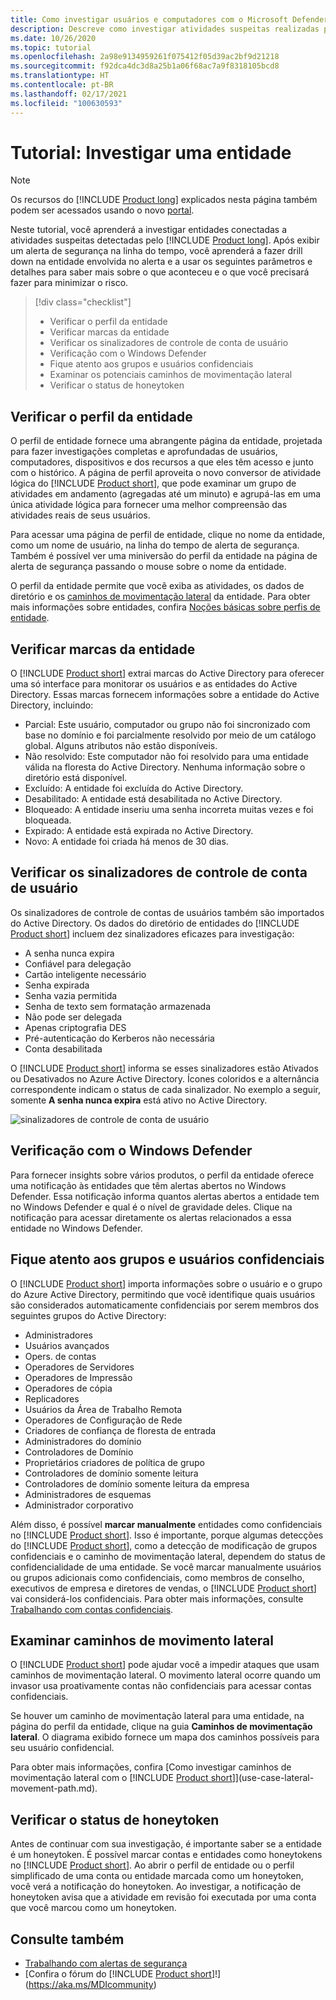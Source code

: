 ```yaml
---
title: Como investigar usuários e computadores com o Microsoft Defender para Identidade
description: Descreve como investigar atividades suspeitas realizadas por usuários, entidades, computadores ou dispositivos que usam o Microsoft Defender para Identidade
ms.date: 10/26/2020
ms.topic: tutorial
ms.openlocfilehash: 2a98e9134959261f075412f05d39ac2bf9d21218
ms.sourcegitcommit: f92dca4dc3d8a25b1a06f68ac7a9f8318105bcd8
ms.translationtype: HT
ms.contentlocale: pt-BR
ms.lasthandoff: 02/17/2021
ms.locfileid: "100630593"
---
```

# <a name="tutorial-investigate-an-entity"></a>Tutorial: Investigar uma entidade

> [!NOTE]
> Os recursos do [!INCLUDE [Product long](includes/product-long.md)] explicados nesta página também podem ser acessados usando o novo [portal](https://portal.cloudappsecurity.com).

Neste tutorial, você aprenderá a investigar entidades conectadas a atividades suspeitas detectadas pelo [!INCLUDE [Product long](includes/product-long.md)]. Após exibir um alerta de segurança na linha do tempo, você aprenderá a fazer drill down na entidade envolvida no alerta e a usar os seguintes parâmetros e detalhes para saber mais sobre o que aconteceu e o que você precisará fazer para minimizar o risco.

> [!div class="checklist"]
>
> - Verificar o perfil da entidade
> - Verificar marcas da entidade
> - Verificar os sinalizadores de controle de conta de usuário
> - Verificação com o Windows Defender
> - Fique atento aos grupos e usuários confidenciais
> - Examinar os potenciais caminhos de movimentação lateral
> - Verificar o status de honeytoken

## <a name="check-the-entity-profile"></a>Verificar o perfil da entidade

O perfil de entidade fornece uma abrangente página da entidade, projetada para fazer investigações completas e aprofundadas de usuários, computadores, dispositivos e dos recursos a que eles têm acesso e junto com o histórico. A página de perfil aproveita o novo conversor de atividade lógica do [!INCLUDE [Product short](includes/product-short.md)], que pode examinar um grupo de atividades em andamento (agregadas até um minuto) e agrupá-las em uma única atividade lógica para fornecer uma melhor compreensão das atividades reais de seus usuários.

Para acessar uma página de perfil de entidade, clique no nome da entidade, como um nome de usuário, na linha do tempo de alerta de segurança. Também é possível ver uma miniversão do perfil da entidade na página de alerta de segurança passando o mouse sobre o nome da entidade.

O perfil da entidade permite que você exiba as atividades, os dados de diretório e os [caminhos de movimentação lateral](use-case-lateral-movement-path.md) da entidade. Para obter mais informações sobre entidades, confira [Noções básicas sobre perfis de entidade](entity-profiles.md).

## <a name="check-entity-tags"></a>Verificar marcas da entidade

O [!INCLUDE [Product short](includes/product-short.md)] extrai marcas do Active Directory para oferecer uma só interface para monitorar os usuários e as entidades do Active Directory.
Essas marcas fornecem informações sobre a entidade do Active Directory, incluindo:

- Parcial: Este usuário, computador ou grupo não foi sincronizado com base no domínio e foi parcialmente resolvido por meio de um catálogo global. Alguns atributos não estão disponíveis.
- Não resolvido: Este computador não foi resolvido para uma entidade válida na floresta do Active Directory. Nenhuma informação sobre o diretório está disponível.
- Excluído: A entidade foi excluída do Active Directory.
- Desabilitado: A entidade está desabilitada no Active Directory.
- Bloqueado: A entidade inseriu uma senha incorreta muitas vezes e foi bloqueada.
- Expirado: A entidade está expirada no Active Directory.
- Novo: A entidade foi criada há menos de 30 dias.

## <a name="check-user-account-control-flags"></a>Verificar os sinalizadores de controle de conta de usuário

Os sinalizadores de controle de contas de usuários também são importados do Active Directory. Os dados do diretório de entidades do [!INCLUDE [Product short](includes/product-short.md)] incluem dez sinalizadores eficazes para investigação:

- A senha nunca expira
- Confiável para delegação
- Cartão inteligente necessário
- Senha expirada
- Senha vazia permitida
- Senha de texto sem formatação armazenada
- Não pode ser delegada
- Apenas criptografia DES
- Pré-autenticação do Kerberos não necessária
- Conta desabilitada

O [!INCLUDE [Product short](includes/product-short.md)] informa se esses sinalizadores estão Ativados ou Desativados no Azure Active Directory. Ícones coloridos e a alternância correspondente indicam o status de cada sinalizador. No exemplo a seguir, somente **A senha nunca expira** está ativo no Active Directory.

 ![sinalizadores de controle de conta de usuário](media/user-access-flags.png)

## <a name="cross-check-with-windows-defender"></a>Verificação com o Windows Defender

Para fornecer insights sobre vários produtos, o perfil da entidade oferece uma notificação às entidades que têm alertas abertos no Windows Defender. Essa notificação informa quantos alertas abertos a entidade tem no Windows Defender e qual é o nível de gravidade deles. Clique na notificação para acessar diretamente os alertas relacionados a essa entidade no Windows Defender.

## <a name="keep-an-eye-on-sensitive-users-and-groups"></a>Fique atento aos grupos e usuários confidenciais

O [!INCLUDE [Product short](includes/product-short.md)] importa informações sobre o usuário e o grupo do Azure Active Directory, permitindo que você identifique quais usuários são considerados automaticamente confidenciais por serem membros dos seguintes grupos do Active Directory:

- Administradores
- Usuários avançados
- Opers. de contas
- Operadores de Servidores
- Operadores de Impressão
- Operadores de cópia
- Replicadores
- Usuários da Área de Trabalho Remota
- Operadores de Configuração de Rede
- Criadores de confiança de floresta de entrada
- Administradores do domínio
- Controladores de Domínio
- Proprietários criadores de política de grupo
- Controladores de domínio somente leitura
- Controladores de domínio somente leitura da empresa
- Administradores de esquemas
- Administrador corporativo

Além disso, é possível **marcar manualmente** entidades como confidenciais no [!INCLUDE [Product short](includes/product-short.md)]. Isso é importante, porque algumas detecções do [!INCLUDE [Product short](includes/product-short.md)], como a detecção de modificação de grupos confidenciais e o caminho de movimentação lateral, dependem do status de confidencialidade de uma entidade. Se você marcar manualmente usuários ou grupos adicionais como confidenciais, como membros de conselho, executivos de empresa e diretores de vendas, o [!INCLUDE [Product short](includes/product-short.md)] vai considerá-los confidenciais. Para obter mais informações, consulte [Trabalhando com contas confidenciais](manage-sensitive-honeytoken-accounts.md).

## <a name="review-lateral-movement-paths"></a>Examinar caminhos de movimento lateral

O [!INCLUDE [Product short](includes/product-short.md)] pode ajudar você a impedir ataques que usam caminhos de movimentação lateral. O movimento lateral ocorre quando um invasor usa proativamente contas não confidenciais para acessar contas confidenciais.

Se houver um caminho de movimentação lateral para uma entidade, na página do perfil da entidade, clique na guia **Caminhos de movimentação lateral**. O diagrama exibido fornece um mapa dos caminhos possíveis para seu usuário confidencial.

Para obter mais informações, confira [Como investigar caminhos de movimentação lateral com o [!INCLUDE [Product short](includes/product-short.md)]](use-case-lateral-movement-path.md).

## <a name="check-honeytoken-status"></a>Verificar o status de honeytoken

Antes de continuar com sua investigação, é importante saber se a entidade é um honeytoken. É possível marcar contas e entidades como honeytokens no [!INCLUDE [Product short](includes/product-short.md)]. Ao abrir o perfil de entidade ou o perfil simplificado de uma conta ou entidade marcada como um honeytoken, você verá a notificação do honeytoken. Ao investigar, a notificação de honeytoken avisa que a atividade em revisão foi executada por uma conta que você marcou como um honeytoken.

## <a name="see-also"></a>Consulte também

- [Trabalhando com alertas de segurança](working-with-suspicious-activities.md)
- [Confira o fórum do [!INCLUDE [Product short](includes/product-short.md)]!](https://aka.ms/MDIcommunity)
